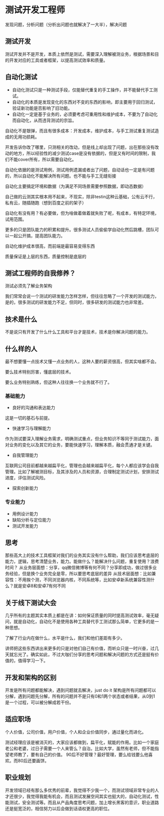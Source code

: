 # 测试开发工程师

发现问题，分析问题（分析出问题也就解决了一大半），解决问题

## 测试开发

测试开发并不是开发，本质上依然是测试，需要深入理解被测业务，根据场景和目的开发对应的工具或者框架，以提高测试效率和质量。

## 自动化测试

- 自动化测试只是一种测试手段，仅能替代重复的手工操作，并不能替代手工测试。
- 自动化的本质是发现变化的东西对不变的东西的影响，即主要用于回归测试，验证新功能是否影响了旧功能。
- 自动化一定是基于业务的，必须要考虑可重用性和维护成本，不要为了自动化而自动化，从而违背测试的宗旨。

自动化不是银弹，而且有很多成本：开发成本，维护成本，与手工测试重复测试造成的无用功损耗。

开发告诉你改了哪里，只测相关的改动，但是线上却出现了问题，出在那些没有改动的地方，所以经验性的减少测试case是没有依据的，但是又有时间的限制，我们不能cover所有，所以需要自动化。

自动化依据的是测试用例，测试用例遗漏或者出了问题，自动话也一定是有问题的，所以自动化不能解决所有问题。也不能与手工无缝衔接

自动化主要搞定环境和数据（为满足不同场景需要参照数据，即动态数据）

自己做的云测其实根本用不起来，不现实，除非testin这种云基础，公有云不行，私有云，随插随跑（想到百度之前的架子）

自动化有没有用？有必要做，但为啥做着做着就失败了呢，有成本，有特定环境，试用范围。

更多的只是团队能力的积累和提升。很多测试人员偷偷学自动化然后跳槽，团队可以一起公开搞，提高团队能力。

自动化维护成本很高，而前端是最容易变得东西

质量保证是上层的东西，质量控制是底层的

## 测试工程师的自我修养？

测试必须先了解业务架构

我们常常会说一个测试的研发能力怎样怎样，但往往忽略了一个开发的测试能力，是的，很多测试的研发能力不足，但同时，很多研发的测试能力也非常差。

## 技术是什么

不是说只有开发了什么什么工具和平台才是技术，技术是你解决问题的能力。

## 什么样的人

最不想要懂一点技术又懂一点业务的人，这种人要的薪资很高，但其实啥都不会。

要么技术特别厉害，懂底层的技术。

要么业务特别熟练，但这种人往往换一个业务就不行了。

### 基础能力

- 良好的沟通和表达能力

这是一切的基石与前提。

- 快速学习与理解能力

作为测试要深入理解业务需求，明确测试重点，但业务知识不等同于测试能力，面对业务的变化以及其它的业务，要能快速学习，理解本质，融会贯通才是关键。

- 自我管理能力

互联网公司目前都越来越扁平化，管理也会越来越扁平化，每个人都应该学会自我管理。比如了解被测目标，及其涉及的人员和资源，合理制定测试计划，安排测试进度，评估测试风险。

- 探索创新能力

### 专业能力

- 用例设计能力
- 缺陷分析与定位能力
- 测试开发能力

## 思考

那些高大上的技术工具框架对我们的业务其实没有什么帮助，我们应该思考底层的能力，逻辑，思考清楚业务，能力。能做什么？能解决什么问题，重复使用？浪费时间？
从业务层面想：分享，qq微信微博等有何不同？分享即成功，做过很多业务经验，但是换个业务完全是零，所以要思考底层的差异
从技术层面想：比如兼容性：不用挨个测，不同浏览器内核，不同系统等，比如安卓新系统兼容性测什么？就是安卓8和安卓7有何不同

## 关于线下测试大会

几乎所有的主题其实本质上都是在讲：如何保证质量的同时提高测试效率，毫无疑问，就是自动化，自动化不是使用各种工具替代手工测试那么简单，它更多的是一种思想。

了解了行业内在做什么，水平是什么，我们和他们差距有多少。

讲师把这些东西讲出来更多的只是对他们自己有价值，而听众只是一时兴奋，过几天就忘光了。确实如此，不过大咖们分享的思考问题和解决问题的方式还是挺有价值的，值得学习一下。

## 开发和架构的区别

开发是所有问题都能解决，遇到问题就去解决，just do it
架构是所有问题都可以分解，遇到问题先分解，所有的问题并不是只有0和1两个状态或者结果，从0到1是一个过程，可以被分解成若干份。

## 适应职场

个人价值，公司价值，用户价值，个人和企业价值同步，通过量化而进化。

测试经理应该是被消灭的，大家应该都做到，扁平化，赋能的作用。比如一个家庭老公和老婆，过日子需要一个人来管么？自治。比如大学，虽然有老师，但不能指望老师教了，要有自己的价值。
90后不好管理？最好管理，要么给钱要么他喜欢。而80后还要画饼。

## 职业规划

开发领域已经有那么多优秀的前辈，我觉得不少我一个，而测试领域非常专业的人才还很少，我觉得我能有机会，而且测试发展空间其实也挺大的，自动化测试，性能测试，安全测试等。而且从产品角度思考问题，加上增长黑客的意识，职业道路还是挺宽泛的，相信努力以后会做到话语权更高的职位。
